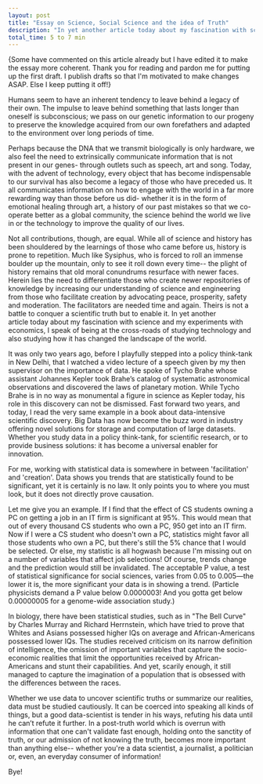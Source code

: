 ```yaml
---
layout: post
title: "Essay on Science, Social Science and the idea of Truth"
description: "In yet another article today about my fascination with science and my experiments with economics, I speak of being at the cross-roads of studying technology and also studying how it has changed the landscape of the world"
total_time: 5 to 7 min
---
```

{Some have commented on this article already but I have edited it to make the essay more coherent. Thank you for reading and pardon me for putting up the first draft. I publish drafts so that I'm motivated to make changes ASAP. Else I keep putting it off!}

Humans seem to have an inherent tendency to leave behind a legacy of their own. The impulse to leave behind something that lasts longer than oneself is subconscious; we pass on our genetic information to our progeny to preserve the knowledge acquired from our own forefathers and adapted to the environment over long periods of time.

Perhaps because the DNA that we transmit biologically is only hardware, we also feel the need to extrinsically communicate information that is not present in our genes- through outlets such as speech, art and song. Today, with the advent of technology, every object that has become indispensable to our survival has also become a legacy of those who have preceded us. It all communicates information on how to engage with the world in a far more rewarding way than those before us did- whether it is in the form of emotional healing through art, a history of our past mistakes so that we co-operate better as a global community, the science behind the world we live in or the technology to improve the quality of our lives.

Not all contributions, though, are equal. While all of science and history has been shouldered by the learnings of those who came before us, history is prone to repetition. Much like Sysiphus, who is forced to roll an immense boulder up the mountain, only to see it roll down every time-- the plight of history remains that old moral conundrums resurface with newer faces. Herein lies the need to differentiate those who create newer repositories of knowledge by increasing our understanding of science and engineering from those who facilitate creation by advocating peace, prosperity, safety and moderation. The facilitators are needed time and again. Theirs is not a battle to conquer a scientific truth but to enable it. In yet another article today about my fascination with science and my experiments with economics, I speak of being at the cross-roads of studying technology and also studying how it has changed the landscape of the world.

It was only two years ago, before I playfully stepped into a policy think-tank in New Delhi, that I watched a video lecture of a speech given by my then supervisor on the importance of data. He spoke of Tycho Brahe whose assistant Johannes Kepler took Brahe’s catalog of systematic astronomical observations and discovered the laws of planetary motion. While Tycho Brahe is in no way as monumental a figure in science as Kepler today, his role in this discovery can not be dismissed. Fast forward two years, and today, I read the very same example in a book about data-intensive scientific discovery. Big Data has now become the buzz word in industry offering novel solutions for storage and computation of large datasets. Whether you study data in a policy think-tank, for scientific research, or to provide business solutions: it has become a universal enabler for innovation.

For me, working with statistical data is somewhere in between 'facilitation' and 'creation'. Data shows you trends that are statistically found to be significant, yet it is certainly is no law. It only points you to where you must look, but it does not directly prove causation.

Let me give you an example. If I find that the effect of CS students owning a PC on getting a job in an IT firm is significant at 95%. This would mean that out of every thousand CS students who own a PC, 950 get into an IT firm. Now if I were a CS student who doesn't own a PC, statistics might favor all those students who own a PC, but there's still the 5% chance that I would be selected. Or else, my statistic is all hogwash because I'm missing out on a number of variables that affect job selections! Of course, trends change and the prediction would still be invalidated. The acceptable P value, a test of statistical significance for social sciences, varies from 0.05 to 0.005—the lower it is, the more significant your data is in showing a trend. (Particle physicists demand a P value below 0.0000003! And you gotta get below 0.00000005 for a genome-wide association study.)

In biology, there have been statistical studies, such as in "The Bell Curve" by Charles Murray and Richard Herrnstein, which have tried to prove that Whites and Asians possessed higher IQs on average and African-Americans possessed lower IQs. The studies received criticism on its narrow definition of intelligence, the omission of important variables that capture the socio-economic realities that limit the opportunities received by African-Americans and stunt their capabilities. And yet, scarily enough, it still managed to capture the imagination of a population that is obsessed with the differences between the races.

Whether we use data to uncover scientific truths or summarize our realities, data must be studied cautiously. It can be coerced into speaking all kinds of things, but a good data-scientist is tender in his ways, refuting his data until he can’t refute it further. In a post-truth world which is overrun with information that one can't validate fast enough, holding onto the sanctity of truth, or our admission of not knowing the truth, becomes more important than anything else-- whether you're a data scientist, a journalist, a politician or, even, an everyday consumer of information!

Bye!
